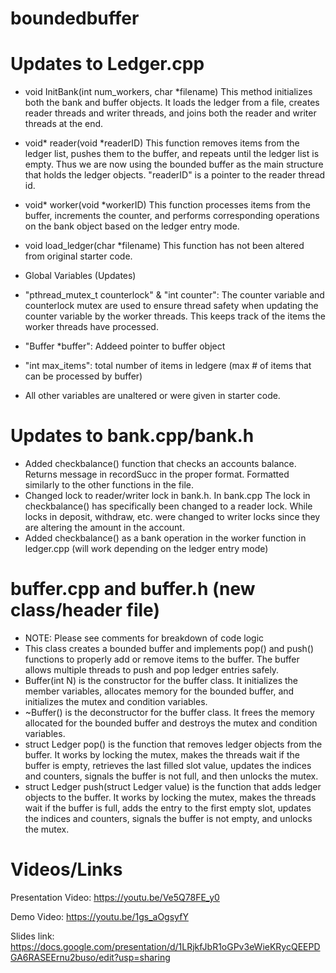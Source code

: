 # boundedbuffer
# Updates to Ledger.cpp
- void InitBank(int num_workers, char *filename)
This method initializes both the bank and buffer objects. It loads the ledger from a file, creates reader threads and writer threads, and joins both the reader and writer threads at the end. 

- void* reader(void *readerID)
 This function removes items from the ledger list, pushes them to the buffer, and repeats until the ledger list is empty. Thus we are now using the bounded buffer as the main structure that holds the ledger objects. "readerID" is a pointer to the reader thread id.

- void* worker(void *workerID)
This function processes items from the buffer, increments the counter, and performs corresponding operations on the bank object based on the ledger entry mode.

- void load_ledger(char *filename) 
This function has not been altered from original starter code. 

- Global Variables (Updates)
- "pthread_mutex_t counterlock" & "int counter": The counter variable and counterlock mutex are used to ensure thread safety when updating the counter variable by the worker threads. This keeps track of the items the worker threads have processed.
- "Buffer *buffer": Addeed pointer to buffer object
- "int max_items": total number of items in ledgere (max # of items that can be processed by buffer)
- All other variables are unaltered or were given in starter code.
# Updates to bank.cpp/bank.h
- Added checkbalance() function that checks an accounts balance. Returns message in recordSucc in the proper format. Formatted similarly to the other functions in the file.
- Changed lock to reader/writer lock in bank.h. In bank.cpp The lock in checkbalance() has specifically been changed to a reader lock. While locks in deposit, withdraw, etc. were changed to writer locks since they are altering the amount in the account.
- Added checkbalance() as a bank operation in the worker function in ledger.cpp (will work depending on the ledger entry mode)
 # buffer.cpp and buffer.h (new class/header file)
 - NOTE: Please see comments for breakdown of code logic
 - This class creates a bounded buffer and implements pop() and push() functions to properly add or remove items to the buffer. The buffer allows multiple threads to push and pop ledger entries safely.
- Buffer(int N) is the constructor for the buffer class. It initializes the member variables, allocates memory for the bounded buffer, and initializes the mutex and condition variables.
- ~Buffer() is the deconstructor for the buffer class. It frees the memory allocated for the bounded buffer and destroys the mutex and condition variables.
- struct Ledger pop() is the function that removes ledger objects from the buffer. It works by locking the mutex, makes the threads wait if the buffer is empty, retrieves the last filled slot value, updates the indices and counters, signals the buffer is not full, and then unlocks the mutex.
- struct Ledger push(struct Ledger value) is the function that adds ledger objects to the buffer. It works by locking the mutex, makes the threads wait if the buffer is full, adds the entry to the first empty slot, updates the indices and counters, signals the buffer is not empty, and unlocks the mutex.

# Videos/Links
Presentation Video:
https://youtu.be/Ve5Q78FE_y0

Demo Video: 
https://youtu.be/1gs_aOgsyfY

Slides link:
https://docs.google.com/presentation/d/1LRjkfJbR1oGPv3eWieKRycQEEPDGA6RASEErnu2buso/edit?usp=sharing
